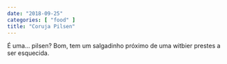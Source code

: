 ```yaml
---
date: "2018-09-25"
categories: [ "food" ]
title: "Coruja Pilsen"
---
```

É uma... pilsen? Bom, tem um salgadinho próximo de uma witbier prestes a ser esquecida.
